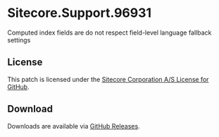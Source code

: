 # Sitecore.Support.96931
Computed index fields are do not respect field-level language fallback settings

## License  
This patch is licensed under the [Sitecore Corporation A/S License for GitHub](https://github.com/sitecoresupport/Sitecore.Support.96931/blob/master/LICENSE).  

## Download  
Downloads are available via [GitHub Releases](https://github.com/sitecoresupport/Sitecore.Support.96931/releases).  

